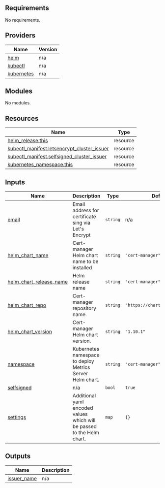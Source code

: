 <!-- BEGIN_TF_DOCS -->
## Requirements

No requirements.

## Providers

| Name | Version |
|------|---------|
| <a name="provider_helm"></a> [helm](#provider\_helm) | n/a |
| <a name="provider_kubectl"></a> [kubectl](#provider\_kubectl) | n/a |
| <a name="provider_kubernetes"></a> [kubernetes](#provider\_kubernetes) | n/a |

## Modules

No modules.

## Resources

| Name | Type |
|------|------|
| [helm_release.this](https://registry.terraform.io/providers/hashicorp/helm/latest/docs/resources/release) | resource |
| [kubectl_manifest.letsencrypt_cluster_issuer](https://registry.terraform.io/providers/gavinbunney/kubectl/latest/docs/resources/manifest) | resource |
| [kubectl_manifest.selfsigned_cluster_issuer](https://registry.terraform.io/providers/gavinbunney/kubectl/latest/docs/resources/manifest) | resource |
| [kubernetes_namespace.this](https://registry.terraform.io/providers/hashicorp/kubernetes/latest/docs/resources/namespace) | resource |

## Inputs

| Name | Description | Type | Default | Required |
|------|-------------|------|---------|:--------:|
| <a name="input_email"></a> [email](#input\_email) | Email address for certificate sing via Let's Encrypt | `string` | n/a | yes |
| <a name="input_helm_chart_name"></a> [helm\_chart\_name](#input\_helm\_chart\_name) | Cert-manager Helm chart name to be installed | `string` | `"cert-manager"` | no |
| <a name="input_helm_chart_release_name"></a> [helm\_chart\_release\_name](#input\_helm\_chart\_release\_name) | Helm release name | `string` | `"cert-manager"` | no |
| <a name="input_helm_chart_repo"></a> [helm\_chart\_repo](#input\_helm\_chart\_repo) | Cert-manager repository name. | `string` | `"https://charts.jetstack.io"` | no |
| <a name="input_helm_chart_version"></a> [helm\_chart\_version](#input\_helm\_chart\_version) | Cert-manager Helm chart version. | `string` | `"1.10.1"` | no |
| <a name="input_namespace"></a> [namespace](#input\_namespace) | Kubernetes namespace to deploy Metrics Server Helm chart. | `string` | `"cert-manager"` | no |
| <a name="input_selfsigned"></a> [selfsigned](#input\_selfsigned) | n/a | `bool` | `true` | no |
| <a name="input_settings"></a> [settings](#input\_settings) | Additional yaml encoded values which will be passed to the Helm chart. | `map` | `{}` | no |

## Outputs

| Name | Description |
|------|-------------|
| <a name="output_issuer_name"></a> [issuer\_name](#output\_issuer\_name) | n/a |
<!-- END_TF_DOCS -->